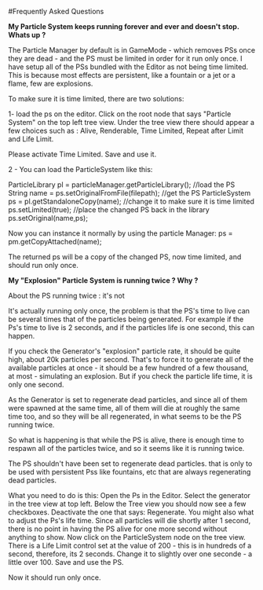 #Frequently Asked Questions

**My Particle System keeps running forever and ever and doesn't stop. Whats up ?**

The Particle Manager by default is in GameMode - which removes PSs once they are dead - and the PS must be limited in order for it run only once.
I have setup all of the PSs bundled with the Editor as not being time limited. This is because most effects are persistent, like a fountain or a jet or a flame, few are explosions.

To make sure it is time limited, there are two solutions:

1- load the ps on the editor.
Click on the root node that says "Particle System" on the top left tree view.
Under the tree view there should appear a few choices such as : Alive, Renderable, Time Limited,  Repeat after Limit and Life Limit.

Please activate Time Limited.
Save and use it.

2 - You can load the ParticleSystem like this:

ParticleLibrary pl = particleManager.getParticleLibrary();
//load the PS
String name = ps.setOriginalFromFile(filepath);
//get the PS
ParticleSystem ps = pl.getStandaloneCopy(name);
//change it to make sure it is time limited
ps.setLimited(true);
//place the changed PS back in the library
ps.setOriginal(name,ps);


Now you can instance it normally by using the particle Manager:
ps = pm.getCopyAttached(name);

The returned ps will be a copy of the changed PS, now time limited, and should run only once.


**My "Explosion" Particle System is running twice ? Why ?**

About the PS running twice : it's not

It's actually running only once, the problem is that the PS's time to live can be several times that of the particles being generated. For example if the Ps's time to live is 2 seconds, and if the particles life is one second, this can happen.

If you check the Generator's "explosion" particle rate, it should be quite high, about 20k particles per second. That's to force it to generate all of the available particles at once - it should be a few hundred of a few thousand, at most -  simulating an explosion. But if you check the particle life time, it is only one second.

As the Generator is set to regenerate dead particles, and since all of them were spawned at the same time, all of them will die at roughly the same time too, and so they will be all regenerated, in what seems to be the PS running twice.

So what is happening is that while the PS is alive, there is enough time to respawn all of the particles twice, and so it seems like it is running twice.

The PS shouldn't have been set to regenerate dead particles. that is only to be used with persistent Pss like fountains, etc that are always regenerating dead particles.

What you need to do is this:
Open the Ps in the Editor.
Select the generator in the tree view at top left.
Below the Tree view you should now see a few checkboxes.
Deactivate the one that says: Regenerate.
You might also what to adjust the Ps's life time. Since all particles will die shortly after 1 second, there is no point in having the PS alive for one more second without anything to show.
Now click on the ParticleSystem node on the tree view.
There is a Life Limit control set at the value of 200 - this is in hundreds of a second, therefore, its 2 seconds.
Change it to slightly over one seconde - a little over 100.
Save and use the PS.

Now it should run only once.